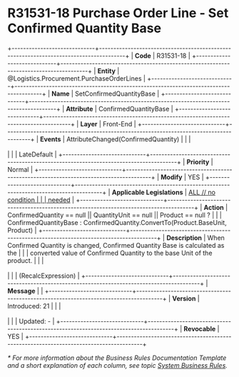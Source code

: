 ﻿---
erp.type: front-end-business-rule
erp.entity: Logistics.Procurement.PurchaseOrderLines
---

# R31531-18 Purchase Order Line - Set Confirmed Quantity Base
+-----------------------------+---------------------------------------------------------------------------------------+
| **Code**                    | R31531-18                                                                             |
+-----------------------------+---------------------------------------------------------------------------------------+
| **Entity**                  | @Logistics.Procurement.PurchaseOrderLines                                             |
+-----------------------------+---------------------------------------------------------------------------------------+
| **Name**                    | SetConfirmedQuantityBase                                                              |
+-----------------------------+---------------------------------------------------------------------------------------+
| **Attribute**               | ConfirmedQuantityBase                                                                 |
+-----------------------------+---------------------------------------------------------------------------------------+
| **Layer**                   | Front-End                                                                             |
+-----------------------------+---------------------------------------------------------------------------------------+
| **Events**                  | AttributeChanged(ConfirmedQuantity)                                                   |
|                             | <br/><br/>                                                                            |
|                             | LateDefault                                                                           |
+-----------------------------+---------------------------------------------------------------------------------------+
| **Priority**                | Normal                                                                                |
+-----------------------------+---------------------------------------------------------------------------------------+
| **Modify**                  | YES                                                                                   |
+-----------------------------+---------------------------------------------------------------------------------------+
| **Applicable Legislations** | [ALL // no condition                                                                  |
|                             | needed](xref:applicable-legislations)                                                 |
+-----------------------------+---------------------------------------------------------------------------------------+
| **Action**                  | ConfirmedQuantity == null \|\| QuantityUnit == null \|\| Product == null ?            |
|                             | ConfirmedQuantityBase : ConfirmedQuantity.ConvertTo(Product.BaseUnit, Product)        |
+-----------------------------+---------------------------------------------------------------------------------------+
| **Description**             | When Confirmed Quantity is changed, Confirmed Quantity Base is calculated as the      |
|                             | converted value of Confirmed Quantity to the base Unit of the product.                |
|                             | <br/><br/>                                                                            |
|                             | (RecalcExpression)                                                                    |
+-----------------------------+---------------------------------------------------------------------------------------+
| **Message**                 |                                                                                       |
+-----------------------------+---------------------------------------------------------------------------------------+
| **Version**                 | Introduced: 21                                                                        |
|                             | <br/><br/>                                                                            |
|                             | Updated: -                                                                            |
+-----------------------------+---------------------------------------------------------------------------------------+
| **Revocable**               | YES                                                                                   |
+-----------------------------+---------------------------------------------------------------------------------------+

*\* For more information about the Business Rules Documentation Template and a short explanation of each column, see
topic [System Business Rules](../templates/template-description-system-business-rules.md).*
